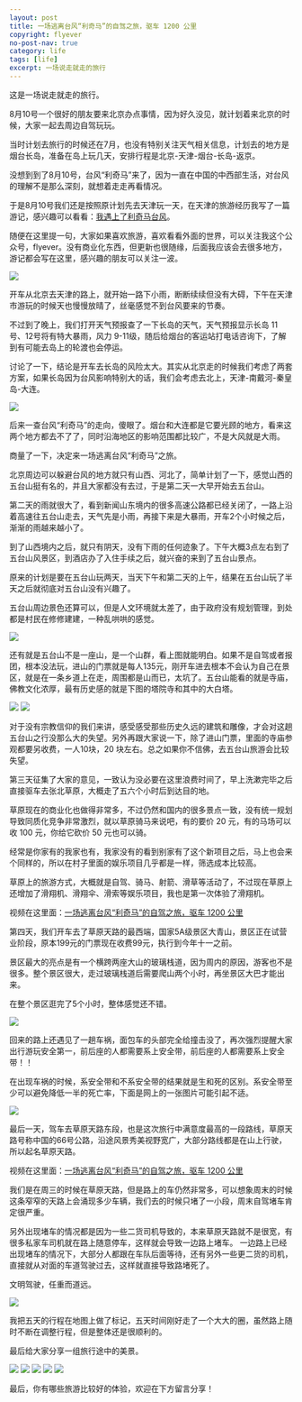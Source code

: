 ```yaml
---
layout: post
title: 一场逃离台风“利奇马”的自驾之旅，驱车 1200 公里
copyright: flyever
no-post-nav: true
category: life
tags: [life]
excerpt: 一场说走就走的旅行
---
```


这是一场说走就走的旅行。

8月10号一个很好的朋友要来北京办点事情，因为好久没见，就计划着来北京的时候，大家一起去周边自驾玩玩。

当时计划去旅行的时候还在7月，也没有特别关注天气相关信息，计划去的地方是烟台长岛，准备在岛上玩几天，安排行程是北京-天津-烟台-长岛-返京。

没想到到了8月10号，台风“利奇马”来了，因为一直在中国的中西部生活，对台风的理解不是那么深刻，就想着走走再看情况。

于是8月10号我们还是按照原计划先去天津玩一天，在天津的旅游经历我写了一篇游记，感兴趣可以看看：[我遇上了利奇马台风](http://www.intelyes.xyz/life/2019/08/07/tianjing.html)。

随便在这里提一句，大家如果喜欢旅游，喜欢看看外面的世界，可以关注我这个公众号，flyever。没有商业化东西，但更新也很随缘，后面我应该会去很多地方，游记都会写在这里，感兴趣的朋友可以关注一波。

![](http://favorites.ren/assets/images/flyever.jpg)

开车从北京去天津的路上，就开始一路下小雨，断断续续但没有大碍，下午在天津市游玩的时候天也慢慢放晴了，丝毫感觉不到台风要来的节奏。

不过到了晚上，我们打开天气预报查了一下长岛的天气，天气预报显示长岛 11号、12号将有特大暴雨，风力 9-11级，随后给烟台的客运站打电话咨询下，了解到有可能去岛上的轮渡也会停运。

讨论了一下，结论是开车去长岛的风险太大。其实从北京走的时候我们考虑了两套方案，如果长岛因为台风影响特别大的话，我们会考虑去北上，天津-南戴河-秦皇岛-大连。

![](http://favorites.ren/assets/images/2019/it/driving02.jpeg)

后来一查台风“利奇马”的走向，傻眼了。烟台和大连都是它要光顾的地方，看来这两个地方都去不了了，同时沿海地区的影响范围都比较广，不是大风就是大雨。

商量了一下，决定来一场逃离台风“利奇马”之旅。

北京周边可以躲避台风的地方就只有山西、河北了，简单计划了一下，感觉山西的五台山挺有名的，并且大家都没有去过，于是第二天一大早开始去五台山。

第二天的雨就很大了，看到新闻山东境内的很多高速公路都已经关闭了，一路上沿着高速往五台山走去，天气先是小雨，再接下来是大暴雨，开车2个小时候之后，渐渐的雨越来越小了。

到了山西境内之后，就只有阴天，没有下雨的任何迹象了。下午大概3点左右到了五台山风景区，到酒店办了入住手续之后，就兴奋的来到了五台山景点。

原来的计划是要在五台山玩两天，当天下午和第二天的上午，结果在五台山玩了半天之后就彻底对五台山没有兴趣了。

五台山周边景色还算可以，但是人文环境就太差了，由于政府没有规划管理，到处都是村民在修修建建，一种乱哄哄的感觉。

![](http://favorites.ren/assets/images/2019/it/driving03.jpeg)

还有就是五台山不是一座山，是一个山群，看上图就能明白。如果不是自驾或者报团，根本没法玩，进山的门票就是每人135元，刚开车进去根本不会认为自己在景区，就是在一条乡道上在走，周围都是山而已，太坑了。五台山能看的就是寺庙，佛教文化浓厚，最有历史感的就是下图的塔院寺和其中的大白塔。

![](http://favorites.ren/assets/images/2019/it/driving04.jpeg)
![](http://favorites.ren/assets/images/2019/it/driving05.jpg)

对于没有宗教信仰的我们来讲，感受感受那些历史久远的建筑和雕像，才会对这趟五台山之行没那么大的失望。另外再跟大家说一下，除了进山门票，里面的寺庙参观都要另收费，一人10块，20 块左右。总之如果你不信佛，去五台山旅游会比较失望。

第三天征集了大家的意见，一致认为没必要在这里浪费时间了，早上洗漱完毕之后直接驱车去张北草原，大概走了五六个小时后到达目的地。

草原现在的商业化也做得非常多，不过仍然和国内的很多景点一致，没有统一规划导致同质化竞争非常激烈，就以草原骑马来说吧，有的要价 20 元，有的马场可以收 100 元，你给它砍价 50 元也可以骑。

经常是你家有的我家也有，我家没有的看到别家有了这个新项目之后，马上也会来个同样的，所以在村子里面的娱乐项目几乎都是一样，筛选成本比较高。


草原上的旅游方式，大概就是自驾、骑马、射箭、滑草等活动了，不过现在草原上还增加了滑翔机、滑翔伞、滑索等娱乐项目，我也是第一次体验了滑翔机。

视频在这里面：[一场逃离台风“利奇马”的自驾之旅，驱车 1200 公里](https://mp.weixin.qq.com/s/nzKpRksNp5dwo8RPtsDf6Q)

第四天，我们开车去了草原天路的最西端，国家5A级景区大青山，景区正在试营业阶段，原本199元的门票现在收费99元，执行到今年十一之前。

景区最大的亮点是有一个横跨两座大山的玻璃栈道，因为周内的原因，游客也不是很多。整个景区很大，走过玻璃栈道后需要爬山两个小时，再坐景区大巴才能出来。

在整个景区逛完了5个小时，整体感觉还不错。

![](http://favorites.ren/assets/images/2019/it/driving06.jpeg)

回来的路上还遇见了一趟车祸，面包车的头部完全给撞击没了，再次强烈提醒大家出行游玩安全第一，前后座的人都需要系上安全带，前后座的人都需要系上安全带！！

在出现车祸的时候，系安全带和不系安全带的结果就是生和死的区别。系安全带至少可以避免降低一半的死亡率，下面是网上的一张图片可能引起不适。

![](http://favorites.ren/assets/images/2019/it/driving07.jpeg)

最后一天，驾车去草原天路东段，也是这次旅行中满意度最高的一段路线，草原天路号称中国的66号公路，沿途风景秀美视野宽广，大部分路线都是在山上行驶，所以起名草原天路。

视频在这里面：[一场逃离台风“利奇马”的自驾之旅，驱车 1200 公里](https://mp.weixin.qq.com/s/nzKpRksNp5dwo8RPtsDf6Q)

我们是在周三的时候在草原天路，但是路上的车仍然非常多，可以想象周末的时候这条窄窄的天路上会涌现多少车辆，我们去的时候只堵了一小段，周末自驾堵车肯定很严重。

另外出现堵车的情况都是因为一些二货司机导致的，本来草原天路就不是很宽，有很多私家车司机就在路上随意停车，这样就会导致一边路上堵车。
一边路上已经出现堵车的情况下，大部分人都跟在车队后面等待，还有另外一些更二货的司机，直接就从对面的车道驾驶过去，这样就直接导致路堵死了。

文明驾驶，任重而道远。

![](http://favorites.ren/assets/images/2019/it/driving08.jpeg)

我把五天的行程在地图上做了标记，五天时间刚好走了一个大大的圈，虽然路上随时不断在调整行程，但是整体还是很顺利的。


最后给大家分享一组旅行途中的美景。

![](http://favorites.ren/assets/images/2019/it/driving09.jpeg)
![](http://favorites.ren/assets/images/2019/it/driving10.jpeg)
![](http://favorites.ren/assets/images/2019/it/driving11.jpg)
![](http://favorites.ren/assets/images/2019/it/driving12.jpg)
![](http://favorites.ren/assets/images/2019/it/driving13.jpeg)

最后，你有哪些旅游比较好的体验，欢迎在下方留言分享！



